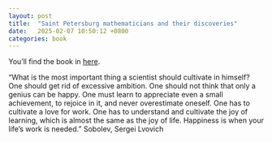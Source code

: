 ```yaml
---
layout: post
title:  "Saint Petersburg mathematicians and their discoveries"
date:   2025-02-07 10:50:12 +0800
categories: book
---
```


You’ll find the book in [here](../../../../../files/book-spb.pdf).

“What is the most important thing a scientist should cultivate in himself? 
One should get rid of excessive ambition. One should not think that only a genius can be happy. 
One must learn to appreciate even a small achievement, 
to rejoice in it, and never overestimate oneself. One has to cultivate a love for work. 
One has to understand and cultivate the joy of learning, which is almost the same as the joy of life.
 Happiness is when your life’s work is needed.” Sobolev, Sergei Lvovich

    
